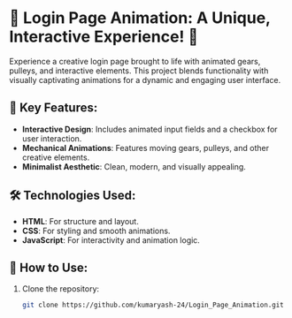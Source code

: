 # 🚀 Login Page Animation: A Unique, Interactive Experience! 🚀

Experience a creative login page brought to life with animated gears, pulleys, and interactive elements. This project blends functionality with visually captivating animations for a dynamic and engaging user interface.

## 🌟 Key Features:
- **Interactive Design**: Includes animated input fields and a checkbox for user interaction.
- **Mechanical Animations**: Features moving gears, pulleys, and other creative elements.
- **Minimalist Aesthetic**: Clean, modern, and visually appealing.

## 🛠 Technologies Used:
- **HTML**: For structure and layout.
- **CSS**: For styling and smooth animations.
- **JavaScript**: For interactivity and animation logic.

## 🚀 How to Use:
1. Clone the repository:
   ```bash
   git clone https://github.com/kumaryash-24/Login_Page_Animation.git
